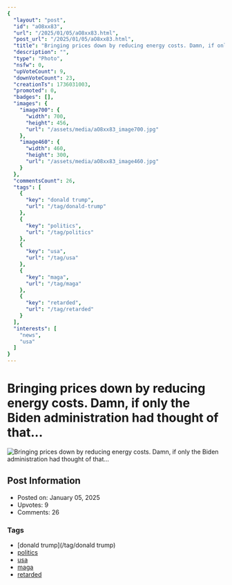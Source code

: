 ```yaml
---
{
  "layout": "post",
  "id": "aO8xx83",
  "url": "/2025/01/05/aO8xx83.html",
  "post_url": "/2025/01/05/aO8xx83.html",
  "title": "Bringing prices down by reducing energy costs. Damn, if only the Biden administration had thought of that...",
  "description": "",
  "type": "Photo",
  "nsfw": 0,
  "upVoteCount": 9,
  "downVoteCount": 23,
  "creationTs": 1736031003,
  "promoted": 0,
  "badges": [],
  "images": {
    "image700": {
      "width": 700,
      "height": 456,
      "url": "/assets/media/aO8xx83_image700.jpg"
    },
    "image460": {
      "width": 460,
      "height": 300,
      "url": "/assets/media/aO8xx83_image460.jpg"
    }
  },
  "commentsCount": 26,
  "tags": [
    {
      "key": "donald trump",
      "url": "/tag/donald-trump"
    },
    {
      "key": "politics",
      "url": "/tag/politics"
    },
    {
      "key": "usa",
      "url": "/tag/usa"
    },
    {
      "key": "maga",
      "url": "/tag/maga"
    },
    {
      "key": "retarded",
      "url": "/tag/retarded"
    }
  ],
  "interests": [
    "news",
    "usa"
  ]
}
---
```


# Bringing prices down by reducing energy costs. Damn, if only the Biden administration had thought of that...

![Bringing prices down by reducing energy costs. Damn, if only the Biden administration had thought of that...](/assets/media/aO8xx83_image700.jpg)

## Post Information

- Posted on: January 05, 2025
- Upvotes: 9
- Comments: 26

### Tags

- [donald trump](/tag/donald trump)
- [politics](/tag/politics)
- [usa](/tag/usa)
- [maga](/tag/maga)
- [retarded](/tag/retarded)
